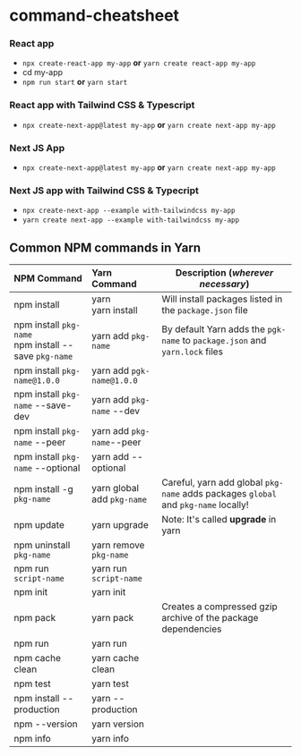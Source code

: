 # command-cheatsheet

### React app
- `npx create-react-app my-app` **or** `yarn create react-app my-app` </br>
- cd my-app </br>
- `npm run start` **or** `yarn start` </br>



### React app with Tailwind CSS & Typescript
- `npx create-next-app@latest my-app` **or** `yarn create next-app my-app`

### Next JS App
-  `npx create-next-app@latest my-app` **or** `yarn create next-app my-app`


### Next JS app with Tailwind CSS & Typecript
-  `npx create-next-app --example with-tailwindcss my-app` </br>
-  `yarn create next-app --example with-tailwindcss my-app`



## Common NPM commands in Yarn

|NPM Command | Yarn Command| Description (_wherever necessary_)|
|:---|:---|---|
|npm install|yarn <br/> yarn install|Will install packages listed in the `package.json` file|
|npm install `pkg-name` <br/> npm install --save `pkg-name`| yarn add `pkg-name`|By default Yarn adds the `pgk-name` to `package.json` and `yarn.lock` files|
|npm install `pkg-name@1.0.0` | yarn add `pgk-name@1.0.0`|
|npm install `pkg-name` --save-dev| yarn add `pkg-name` --dev|
|npm install `pkg-name` --peer| yarn add `pkg-name`--peer|
|npm install `pkg-name` --optional| yarn add --optional|
|npm install -g `pkg-name`| yarn global add `pkg-name`| Careful, yarn add global `pkg-name` adds packages `global` and `pkg-name` locally! |
|npm update | yarn upgrade| Note: It's called **upgrade** in yarn|
|npm uninstall `pkg-name`| yarn remove `pkg-name`|
|npm run `script-name`| yarn run `script-name`|
|npm init | yarn init|
|npm pack | yarn pack| Creates a compressed gzip archive of the package dependencies|
|npm run | yarn run|
|npm cache clean | yarn cache clean|
|npm test | yarn test|
|npm install --production | yarn --production|
|npm  --version | yarn version|
|npm  info | yarn info|

